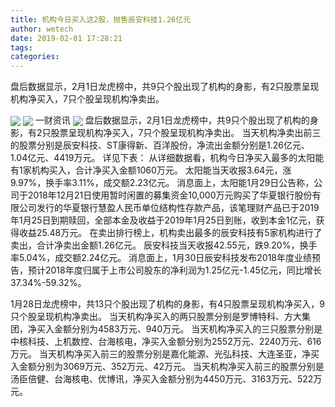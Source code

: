 ```yaml
---
title: 机构今日买入这2股，抛售辰安科技1.26亿元
author: wetech
date: 2019-02-01 17:28:21
tags: 
categories: 
---
```

盘后数据显示，2月1日龙虎榜中，共9只个股出现了机构的身影，有2只股票呈现机构净买入，7只个股呈现机构净卖出。
<!-- more -->
<img align="center" border="0" src="https://imgcdn.yicai.com/uppics/images/2019/02/a7fbf91725bd2ead001a972c84951bee.jpg" />
<img align="center" border="0" src="https://imgcdn.yicai.com/uppics/images/2019/02/20f24bf938783b9362604bde54a1d2d7.jpg" />
一财资讯
<img align="center" border="0" src="https://imgcdn.yicai.com/uppics/images/2019/02/10ae701edcb6843022ea68985d540c57.jpg" />
盘后数据显示，2月1日龙虎榜中，共9只个股出现了机构的身影，有2只股票呈现机构净买入，7只个股呈现机构净卖出。
当天机构净卖出前三的股票分别是辰安科技、ST康得新、百洋股份，净流出金额分别是1.26亿元、1.04亿元、4419万元。
详见下表：
从详细数据看，机构今日净买入最多的太阳能有1家机构买入，合计净买入金额1060万元。
太阳能当天收报3.64元，涨9.97%，换手率3.11%，成交额2.23亿元。
消息面上，太阳能1月29日公告称，公司于2018年12月21日使用暂时闲置的募集资金10,000万元购买了华夏银行股份有限公司发行的华夏银行慧盈人民币单位结构性存款产品，该笔理财产品已于2019年1月25日到期赎回，全部本金及收益于2019年1月25日到账，收到本金1亿元，获得收益25.48万元。
在卖出排行榜上，机构卖出最多的辰安科技有5家机构进行了卖出，合计净卖出金额1.26亿元。
辰安科技当天收报42.55元，跌9.20%，换手率5.04%，成交额2.24亿元。
消息面上，1月30日辰安科技发布2018年度业绩预告，预计2018年度归属于上市公司股东的净利润为1.25亿元-1.45亿元，同比增长37.34%-59.32%。
 
 
1月28日龙虎榜中，共13只个股出现了机构的身影，有4只股票呈现机构净买入，9只个股呈现机构净卖出。
当天机构净买入的两只股票分别是罗博特科、方大集团，净买入金额分别为4583万元、940万元。
当天机构净买入的三只股票分别是中核科技、上机数控、台海核电，净买入金额分别为2552万元、2240万元、616万元。
当天机构净买入前三的股票分别是嘉化能源、光弘科技、大连圣亚，净买入金额分别为3069万元、352万元、42万元。
当天机构净买入前三的股票分别是汤臣倍健、台海核电、优博讯，净买入金额分别为4450万元、3163万元、522万元。
